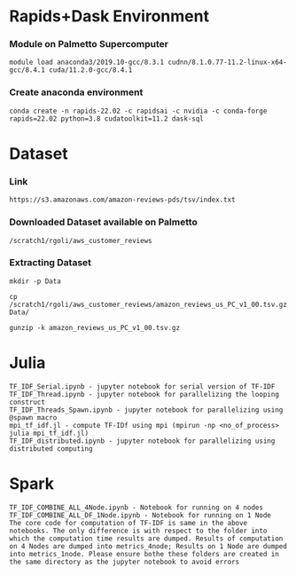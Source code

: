 # Rapids+Dask Environment


    
### Module on Palmetto Supercomputer
    module load anaconda3/2019.10-gcc/8.3.1 cudnn/8.1.0.77-11.2-linux-x64-gcc/8.4.1 cuda/11.2.0-gcc/8.4.1

### Create anaconda environment
    conda create -n rapids-22.02 -c rapidsai -c nvidia -c conda-forge rapids=22.02 python=3.8 cudatoolkit=11.2 dask-sql

# Dataset
### Link
    https://s3.amazonaws.com/amazon-reviews-pds/tsv/index.txt

### Downloaded Dataset available on Palmetto
    /scratch1/rgoli/aws_customer_reviews

### Extracting Dataset
    mkdir -p Data

    cp /scratch1/rgoli/aws_customer_reviews/amazon_reviews_us_PC_v1_00.tsv.gz Data/

    gunzip -k amazon_reviews_us_PC_v1_00.tsv.gz

# Julia
    TF_IDF_Serial.ipynb - jupyter notebook for serial version of TF-IDF
    TF_IDF_Thread.ipynb - jupyter notebook for parallelizing the looping construct
    TF_IDF_Threads_Spawn.ipynb - jupyter notebook for parallelizing using @spawn macro
    mpi_tf_idf.jl - compute TF-IDf using mpi (mpirun -np <no_of_process> julia mpi_tf_idf.jl)
    TF_IDF_distributed.ipynb - jupyter notebook for parallelizing using distributed computing
    
# Spark
    TF_IDF_COMBINE_ALL_4Node.ipynb - Notebook for running on 4 nodes
    TF_IDF_COMBINE_ALL_DF_1Node.ipynb - Notebook for running on 1 Node
    The core code for computation of TF-IDF is same in the above notebooks. The only difference is with respect to the folder into which the computation time results are dumped. Results of computation on 4 Nodes are dumped into metrics_4node; Results on 1 Node are dumped into metrics_1node. Please ensure bothe these folders are created in the same directory as the jupyter notebook to avoid errors
    
